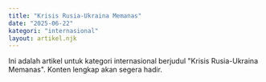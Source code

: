 ```yaml
---
title: "Krisis Rusia-Ukraina Memanas"
date: "2025-06-22"
kategori: "internasional"
layout: artikel.njk
---
```


Ini adalah artikel untuk kategori internasional berjudul "Krisis Rusia-Ukraina Memanas". Konten lengkap akan segera hadir.
